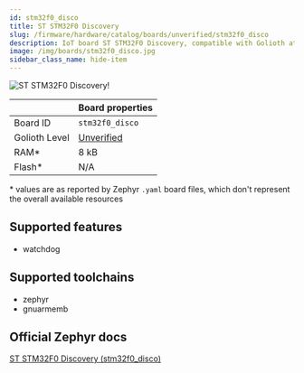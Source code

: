 ```yaml
---
id: stm32f0_disco
title: ST STM32F0 Discovery
slug: /firmware/hardware/catalog/boards/unverified/stm32f0_disco
description: IoT board ST STM32F0 Discovery, compatible with Golioth at unverified level.
image: /img/boards/stm32f0_disco.jpg
sidebar_class_name: hide-item
---
```


[//]: # (This is an auto-generated file, do not edit! Changes to it will be lost upon re-generation)

![ST STM32F0 Discovery!](/img/boards/stm32f0_disco.jpg "ST STM32F0 Discovery")

|                | Board properties     |
| -------------  | -------------------- |
| Board ID       | `stm32f0_disco` |
| Golioth Level  | [Unverified](/firmware/hardware#unverified-boards) |
| RAM*           | 8 kB |
| Flash*         | N/A |

\* values are as reported by Zephyr `.yaml` board files, which don't represent the overall available resources



## Supported features

* watchdog

## Supported toolchains

* zephyr
* gnuarmemb

## Official Zephyr docs

[ST STM32F0 Discovery (stm32f0_disco)](https://docs.zephyrproject.org/latest/boards/st/stm32f0_disco/doc/index.html)
